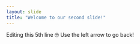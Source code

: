 ```yaml
---
layout: slide
title: "Welcome to our second slide!"
---
```

Editing this 5th line :nerd_face:
Use the left arrow to go back!
